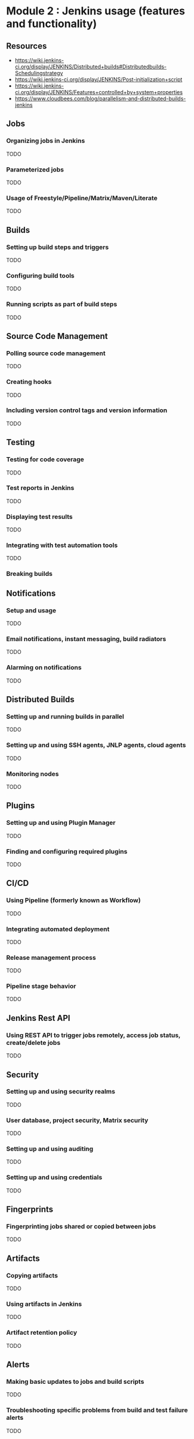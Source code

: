 Module 2 : Jenkins usage (features and functionality)
======================================================
Resources
---------
* https://wiki.jenkins-ci.org/display/JENKINS/Distributed+builds#Distributedbuilds-Schedulingstrategy
* https://wiki.jenkins-ci.org/display/JENKINS/Post-initialization+script
* https://wiki.jenkins-ci.org/display/JENKINS/Features+controlled+by+system+properties
* https://www.cloudbees.com/blog/parallelism-and-distributed-builds-jenkins

Jobs
----
### Organizing jobs in Jenkins
TODO

### Parameterized jobs
TODO

### Usage of Freestyle/Pipeline/Matrix/Maven/Literate
TODO


Builds
------
### Setting up build steps and triggers
TODO

### Configuring build tools
TODO

### Running scripts as part of build steps
TODO


Source Code Management
----------------------
### Polling source code management
TODO

### Creating hooks
TODO

### Including version control tags and version information
TODO


Testing
-------
### Testing for code coverage
TODO

### Test reports in Jenkins
TODO

### Displaying test results
TODO

### Integrating with test automation tools
TODO

### Breaking builds

Notifications
-------------
### Setup and usage
TODO

### Email notifications, instant messaging, build radiators
TODO

### Alarming on notifications
TODO


Distributed Builds
------------------
### Setting up and running builds in parallel
TODO

### Setting up and using SSH agents, JNLP agents, cloud agents
TODO

### Monitoring nodes
TODO


Plugins
-------
### Setting up and using Plugin Manager
TODO

### Finding and configuring required plugins
TODO


CI/CD
-----
### Using Pipeline (formerly known as Workflow)
TODO

### Integrating automated deployment
TODO

### Release management process
TODO

### Pipeline stage behavior
TODO


Jenkins Rest API
----------------
### Using REST API to trigger jobs remotely, access job status, create/delete jobs
TODO


Security
--------
### Setting up and using security realms
TODO

### User database, project security, Matrix security
TODO

### Setting up and using auditing
TODO

### Setting up and using credentials
TODO


Fingerprints
------------
### Fingerprinting jobs shared or copied between jobs
TODO


Artifacts
---------
### Copying artifacts
TODO

### Using artifacts in Jenkins
TODO

### Artifact retention policy
TODO


Alerts
------
### Making basic updates to jobs and build scripts
TODO

### Troubleshooting specific problems from build and test failure alerts
TODO


